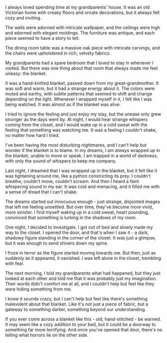 I always loved spending time at my grandparents' house. It was an old Victorian home with creaky floors and ornate decorations, but it always felt cozy and inviting. 

The walls were adorned with intricate wallpaper, and the ceilings were high and adorned with elegant moldings. The furniture was antique, and each piece seemed to have a story to tell. 

The dining room table was a massive oak piece with intricate carvings, and the chairs were upholstered in rich, velvety fabrics. 

My grandparents had a spare bedroom that I loved to stay in whenever I visited. But there was one thing about that room that always made me feel uneasy: the blanket.

It was a hand-knitted blanket, passed down from my great-grandmother. It was soft and warm, but it had a strange energy about it. The colors were muted and earthy, with subtle patterns that seemed to shift and change depending on the light. Whenever I wrapped myself in it, I felt like I was being watched. It was almost as if the blanket was alive.

I tried to ignore the feeling and just enjoy my stay, but the unease only grew stronger as the days went by. At night, I would hear strange whispers coming from the closet, and I would wake up in a cold sweat with the feeling that something was watching me. It was a feeling I couldn't shake, no matter how hard I tried.

I've been having the most disturbing nightmares, and I can't help but wonder if the blanket is to blame. In my dreams, I am always wrapped up in the blanket, unable to move or speak. I am trapped in a world of darkness, with only the sound of whispers to keep me company. 

Last night, I dreamed that I was wrapped up in the blanket, but it felt like it was tightening around me, like a python constricting its prey. I couldn't breathe, couldn't move, couldn't scream. And then I heard a faint whispering sound in my ear. It was cold and menacing, and it filled me with a sense of dread that I can't shake.

The dreams started out innocuous enough - just strange, disjointed images that left me feeling unsettled. But over time, they've become more vivid, more sinister. I find myself waking up in a cold sweat, heart pounding, convinced that something is lurking in the shadows of my room.

One night, I decided to investigate. I got out of bed and slowly made my way to the closet. I opened the door, and that's when I saw it - a dark, shadowy figure standing in the corner of the closet. It was just a glimpse, but it was enough to send shivers down my spine.

I froze in terror as the figure started moving towards me. But then, just as suddenly as it appeared, it vanished. I was left alone in the closet, trembling with fear.

The next morning, I told my grandparents what had happened, but they just looked at each other and told me that it was probably just my imagination. Their words didn't comfort me at all, and I couldn't help but feel like they were hiding something from me.

I know it sounds crazy, but I can't help but feel like there's something malevolent about that blanket. Like it's not just a piece of fabric, but a gateway to something darker, something beyond our understanding.

If you ever come across a blanket like this - old, hand-stitched - be warned. It may seem like a cozy addition to your bed, but it could be a doorway to something far more terrifying. And once you've opened that door, there's no telling what horrors lie on the other side.